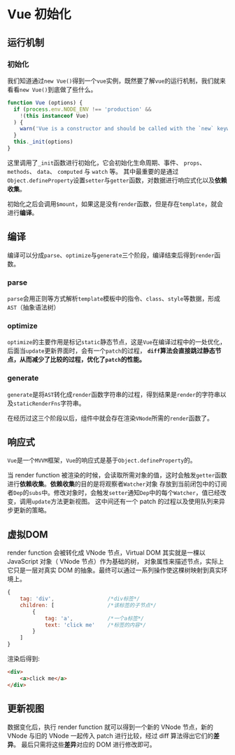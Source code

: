 # Vue 初始化

## 运行机制
### 初始化
我们知道通过`new Vue()`得到一个`vue`实例，既然要了解`vue`的运行机制，我们就来看看`new Vue()`到底做了些什么。
```javascript
function Vue (options) {
  if (process.env.NODE_ENV !== 'production' &&
    !(this instanceof Vue)
  ) {
    warn('Vue is a constructor and should be called with the `new` keyword')
  }
  this._init(options)
}
```

这里调用了`_init`函数进行初始化，它会初始化生命周期、事件、 `props`、 `methods`、 `data`、 `computed` 与 `watch` 等。
其中最重要的是通过`Object.defineProperty`设置`setter`与`getter`函数，对数据进行响应式化以及**依赖收集**。

初始化之后会调用`$mount`，如果这是没有`render`函数，但是存在`template`，就会进行**编译**。

## 编译
编译可以分成`parse`、`optimize`与`generate`三个阶段，编译结束后得到`render`函数。

### parse
`parse`会用正则等方式解析`template`模板中的指令、`class`、`style`等数据，形成`AST`（抽象语法树）

### optimize
`optimize`的主要作用是标记`static`静态节点，这是`Vue`在编译过程中的一处优化，后面当`update`更新界面时，会有一个`patch`的过程，
**`diff`算法会直接跳过静态节点，从而减少了比较的过程，优化了`patch`的性能。**

### generate
`generate`是将`AST`转化成`render`函数字符串的过程，得到结果是`render`的字符串以及`staticRenderFns`字符串。

在经历过这三个阶段以后，组件中就会存在渲染`VNode`所需的`render`函数了。

## 响应式
`Vue`是一个`MVVM`框架，`Vue`的响应式是基于`Object.defineProperty`的。

当 render function 被渲染的时候，会读取所需对象的值，这时会触发`getter`函数进行**依赖收集**。**依赖收集**的目的是将观察者`Watcher`对象
存放到当前闭包中的订阅者`Dep`的`subs`中。修改对象时，会触发`setter`通知`Dep`中的每个`Watcher`，值已经改变，调用`update`方法更新视图。
这中间还有一个 patch 的过程以及使用队列来异步更新的策略。

## 虚拟DOM
render function 会被转化成 VNode 节点，Virtual DOM 其实就是一棵以 JavaScript 对象（ VNode 节点）作为基础的树，
对象属性来描述节点，实际上它只是一层对真实 DOM 的抽象。最终可以通过一系列操作使这棵树映射到真实环境上。

```js
{
    tag: 'div',                 /*div标签*/
    children: [                 /*该标签的子节点*/
        {
            tag: 'a',           /*一个a标签*/
            text: 'click me'    /*标签的内容*/
        }
    ]
}
```
渲染后得到:
```html
<div>
    <a>click me</a>
</div>
```

## 更新视图
数据变化后，执行 render function 就可以得到一个新的 VNode 节点，新的 VNode 与旧的 VNode 一起传入 patch 进行比较，经过 diff 算法得出它们的**差异**。
最后只需将这些**差异**对应的 DOM 进行修改即可。